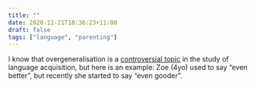 ```yaml
---
title: ""
date: 2020-11-21T18:36:23+11:00
draft: false
tags: ["language", "parenting"]
---
```

I know that overgeneralisation is a [controversial topic](https://en.wikipedia.org/wiki/Words_and_Rules) in the study of language acquisition, but here is an example: Zoe (4yo) used to say “even better”, but recently she started to say “even gooder”.
